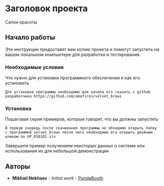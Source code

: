 # Заголовок проекта

Салон красоты

## Начало работы

Эти инструкции предоставят вам копию проекта и помогут запустить на вашем локальном компьютере для разработки и тестирования.

### Необходимые условия

Что нужно для установки программного обеспечения и как его установить

```
Для установки программы необходимо для начала его сказать с github разработчика https://github.com/amafiros/velvet_brows
```

### Установка

Пошаговая серия примеров, которые говорят, что вы должны запустить

```
В первую очередь после скачивания программы не обходимо открыть папку с программой velvet_brows после чего необходимо его открыть двойным кликом по UP_030101.sln
```

Завершите пример получением некоторых данных о системе или использования их для небольшой демонстрации

## Авторы

* **Mikhail Nekhaev** - *Initial work* - [PurpleBooth](https://github.com/amafiros/velvet_brows)
